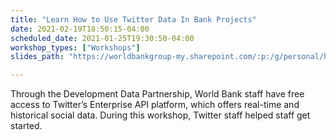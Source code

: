 ```yaml
---
title: "Learn How to Use Twitter Data In Bank Projects"
date: 2021-02-19T18:50:15-04:00
scheduled_date: 2021-01-25T19:30:50-04:00
workshop_types: ["Workshops"]
slides_path: "https://worldbankgroup-my.sharepoint.com/:p:/g/personal/hkrambeck_worldbank_org/EX9W_JhbbMtPop6tqiE6cYsBV-UeZRpbZXXegZYoQSCMaQ?e=pDZrDG"

---
```

Through the Development Data Partnership, World Bank staff have free access to Twitter’s Enterprise API platform, which offers real-time and historical social data. During this workshop, Twitter staff helped staff get started.